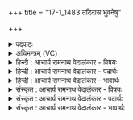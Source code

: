 +++
title = "17-1_1483 तदिदास भुवनेषु"

+++
<details><summary>पदपाठः</summary>

त꣢त्। इत्। आ꣣स। भु꣡व꣢꣯नेषु। ज्ये꣡ष्ठ꣢꣯म्। य꣡तः꣢꣯। ज꣣ज्ञे꣢। उ꣣ग्रः꣢। त्वे꣣ष꣡नृ꣢म्णः। त्वे꣣ष꣢। नृ꣣म्णः। सद्यः꣢। स꣣। द्यः꣢। ज꣣ज्ञानः꣢। नि। रि꣣णाति। श꣡त्रू꣢꣯न्। अ꣡नु꣢꣯। यम्। वि꣡श्वे꣢꣯। म꣡द꣢꣯न्ति। ऊ꣡माः꣢꣯। १४८३।
</details>

<details><summary>अधिमन्त्रम् (VC)</summary>

- इन्द्रः
- बृहद्दिव आथर्वणः
- त्रिष्टुप्
- धैवतः
</details>

<details><summary>हिन्दी : आचार्य रामनाथ वेदालंकार - विषयः</summary>

प्रारम्भ में इन्द्र परमात्मा की महिमा वर्णित करते हैं।
</details>

<details><summary>हिन्दी : आचार्य रामनाथ वेदालंकार - पदार्थः</summary>

पदार्थान्वयभाषाः -  (तत् इत्) वह ब्रह्म ही (भुवनेषु) सूर्य,नक्षत्र आदि लोकलोकान्तरों में (ज्येष्ठम्) ज्येष्ठ (आस) है, (यतः) जिससे (उग्रः) प्रचण्ड, (त्वेषनृम्णः) प्रदीप्त ज्योतिरूप धनवाला अथवा प्रदीप्त बलवाला सूर्य (शत्रून्) अन्धकार,मलिनता,रोग आदि शत्रुओं को (नि रिणाति) विनष्ट करता है, (यम् अनु) जिसकी अनुकूलता से (विश्वे) सब (ऊमाः) रक्षक पृथिवी,मङ्गल,बुध,चन्द्रमा आदि (मदन्ति) प्रकाश और प्राण को प्राप्त करते हैं ॥१॥
</details>

<details><summary>हिन्दी : आचार्य रामनाथ वेदालंकार - भावार्थः</summary>

भावार्थभाषाः -  ज्येष्ठ ब्रह्म ही सूर्य,चन्द्र,पृथिवी,मङ्गल,बुध,बृहस्पति,तारामण्डल आदि लोक-लोकान्तरों का निर्माण करके इस ब्रह्माण्ड का सञ्चालन कर रहा है ॥१॥
</details>

<details><summary>संस्कृत : आचार्य रामनाथ वेदालंकार - विषयः</summary>

तत्रादाविन्द्रस्य परमात्मनो महिमानं वर्णयति।
</details>

<details><summary>संस्कृत : आचार्य रामनाथ वेदालंकार - पदार्थः</summary>

पदार्थान्वयभाषाः -  (तत् इत्) तदेव ब्रह्म (भुवनेषु) सूर्यनक्षत्रादिषु लोकलोकान्तरेषु (ज्येष्ठम्) महत्तमम् (आस) अस्ति।[लडर्थे लिट्। अस्तेर्भ्वादेशे लिटि बभूव इति प्राप्ते ‘छन्दस्युभयथा’ अ० ३।४।११७ इति लिट आर्धधातुकसंज्ञाभावे अस्तेर्भ्वादेशो न भवति।] (यतः) यस्मात् (उग्रः) प्रचण्डः (त्वेषनृम्णः) प्रदीप्तज्योतिर्धनः प्रदीप्तबलो वा इन्द्रः सूर्यः (जज्ञे) उत्पन्नः। (सद्यः) क्षिप्रम् (जज्ञानः) उत्पद्यमानः स इन्द्रः सूर्यः (शत्रून्) अन्धकारमालिन्यरोगादीन् रिपून् (नि रिणाति) विनाशयति।[री गतिरेषणयोः क्र्यादिः,‘प्वादीनां हृस्वः’ अ० ७।३।८० इति ह्रस्वत्वम्।] (यम् अनु) यस्यानुकूल्येन (विश्वे) सर्वे (ऊमाः) रक्षकाः पृथिवीमङ्गलबुधचन्द्रादयः (मदन्ति) हृष्यन्ति,प्रकाशन्ते प्राणं च लभन्ते ॥[अवते रक्षणार्थाद् ‘अविसिविसिशुषिभ्यः कित्। उ० १।१४४’ इति मन् प्रत्ययः। किच्च। ‘ज्वरत्वर०’ अ० ६।४।२० इत्यादिना वकारोपधयोः स्थाने ऊठ्]॥१॥२
</details>

<details><summary>संस्कृत : आचार्य रामनाथ वेदालंकार - भावार्थः</summary>

भावार्थभाषाः -  ज्येष्ठं ब्रह्मैव सूर्यचन्द्रपृथिवीमङ्गलबुधबृहस्पतितारामण्डलादीनि लोकलोकान्तराणि निर्माय ब्रह्माण्डमिदं सञ्चालयति ॥१॥
</details>